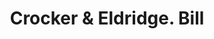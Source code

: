 ---
doi: 10.7916/D851597P
date_other: '1880'
date_other_textual: 1880-1889
form: printed ephemera
genre:
- Invoices
name:
- Crocker & Eldridge
object_in_context_url: https://biggert.cul.columbia.edu/items/view/ave_biggert_00360
subject_hierarchical_geographic:
- Boston, Massachusetts, United States
subject_name:
- Crocker & Eldridge
title: Crocker & Eldridge. Bill
sort_title: Crocker & Eldridge. Bill
call_number: ave_biggert_00360
coordinates:
- 42.35805555555556,-71.06361111111111
pid: ave_biggert_00360
identifiers: ave_biggert_00360
thumbnail: https://derivativo-2.library.columbia.edu/iiif/2/ldpd:344123/full/!256,256/0/native.jpg
permalink: "/biggert/ave_biggert_00360/"
layout: iiif-image-page
---